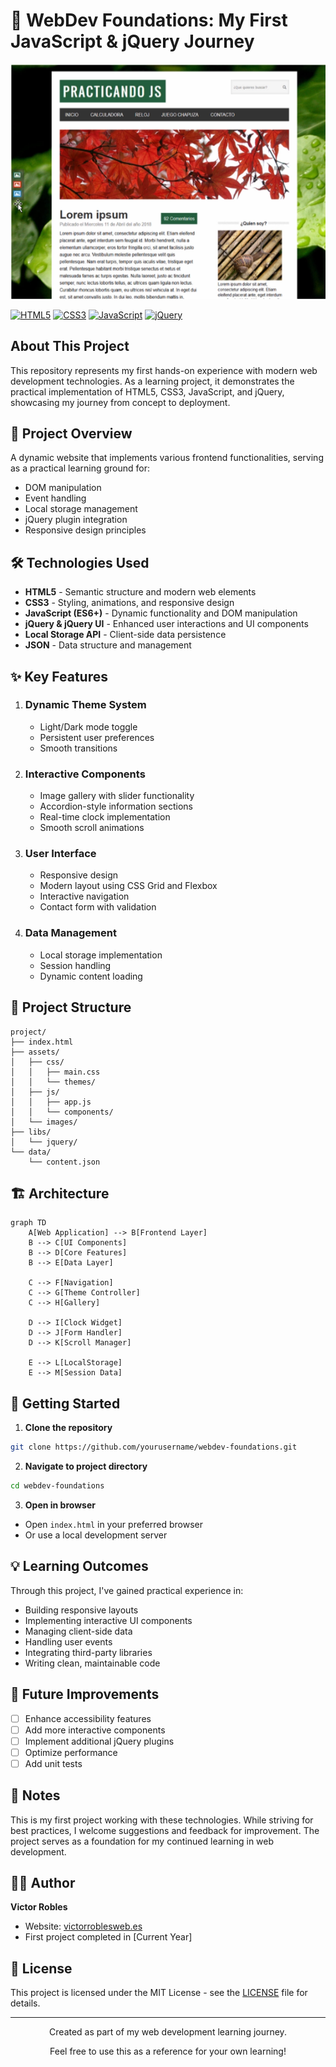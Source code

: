 # 🚀 WebDev Foundations: My First JavaScript & jQuery Journey

<div align="center">
    <img src="https://github.com/Ornella-Gigante/WebDev-Foundations-My-First-JavaScript-jQuery-Journey/raw/main/preview.png" alt="Project Preview" width="800">
</div>

[![HTML5](https://img.shields.io/badge/HTML5-E34F26?style=for-the-badge&logo=html5&logoColor=white)](https://developer.mozilla.org/en-US/docs/Web/HTML)
[![CSS3](https://img.shields.io/badge/CSS3-1572B6?style=for-the-badge&logo=css3&logoColor=white)](https://developer.mozilla.org/en-US/docs/Web/CSS)
[![JavaScript](https://img.shields.io/badge/JavaScript-F7DF1E?style=for-the-badge&logo=javascript&logoColor=black)](https://developer.mozilla.org/en-US/docs/Web/JavaScript)
[![jQuery](https://img.shields.io/badge/jQuery-0769AD?style=for-the-badge&logo=jquery&logoColor=white)](https://jquery.com/)

## About This Project

This repository represents my first hands-on experience with modern web development technologies. As a learning project, it demonstrates the practical implementation of HTML5, CSS3, JavaScript, and jQuery, showcasing my journey from concept to deployment.

## 🎯 Project Overview

A dynamic website that implements various frontend functionalities, serving as a practical learning ground for:
- DOM manipulation
- Event handling
- Local storage management
- jQuery plugin integration
- Responsive design principles

## 🛠️ Technologies Used

- **HTML5** - Semantic structure and modern web elements
- **CSS3** - Styling, animations, and responsive design
- **JavaScript (ES6+)** - Dynamic functionality and DOM manipulation
- **jQuery & jQuery UI** - Enhanced user interactions and UI components
- **Local Storage API** - Client-side data persistence
- **JSON** - Data structure and management

## ✨ Key Features

1. ### Dynamic Theme System
   - Light/Dark mode toggle
   - Persistent user preferences
   - Smooth transitions

2. ### Interactive Components
   - Image gallery with slider functionality
   - Accordion-style information sections
   - Real-time clock implementation
   - Smooth scroll animations

3. ### User Interface
   - Responsive design
   - Modern layout using CSS Grid and Flexbox
   - Interactive navigation
   - Contact form with validation

4. ### Data Management
   - Local storage implementation
   - Session handling
   - Dynamic content loading

## 📁 Project Structure

```
project/
├── index.html
├── assets/
│   ├── css/
│   │   ├── main.css
│   │   └── themes/
│   ├── js/
│   │   ├── app.js
│   │   └── components/
│   └── images/
├── libs/
│   └── jquery/
└── data/
    └── content.json
```

## 🏗️ Architecture

```mermaid
graph TD
    A[Web Application] --> B[Frontend Layer]
    B --> C[UI Components]
    B --> D[Core Features]
    B --> E[Data Layer]
    
    C --> F[Navigation]
    C --> G[Theme Controller]
    C --> H[Gallery]
    
    D --> I[Clock Widget]
    D --> J[Form Handler]
    D --> K[Scroll Manager]
    
    E --> L[LocalStorage]
    E --> M[Session Data]
```

## 🚀 Getting Started

1. **Clone the repository**
```bash
git clone https://github.com/yourusername/webdev-foundations.git
```

2. **Navigate to project directory**
```bash
cd webdev-foundations
```

3. **Open in browser**
- Open `index.html` in your preferred browser
- Or use a local development server

## 💡 Learning Outcomes

Through this project, I've gained practical experience in:
- Building responsive layouts
- Implementing interactive UI components
- Managing client-side data
- Handling user events
- Integrating third-party libraries
- Writing clean, maintainable code

## 🔄 Future Improvements

- [ ] Enhance accessibility features
- [ ] Add more interactive components
- [ ] Implement additional jQuery plugins
- [ ] Optimize performance
- [ ] Add unit tests

## 📝 Notes

This is my first project working with these technologies. While striving for best practices, I welcome suggestions and feedback for improvement. The project serves as a foundation for my continued learning in web development.

## 👨‍💻 Author

**Victor Robles**
- Website: [victorroblesweb.es](https://victorroblesweb.es)
- First project completed in [Current Year]

## 📄 License

This project is licensed under the MIT License - see the [LICENSE](LICENSE) file for details.

---

<div align="center">
  <p>Created as part of my web development learning journey.</p>
  <p>Feel free to use this as a reference for your own learning!</p>
</div>
